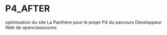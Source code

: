 # P4_AFTER
optimisation du site La Panthère pour le projet P4 du parcours Développeur Web de openclassrooms
